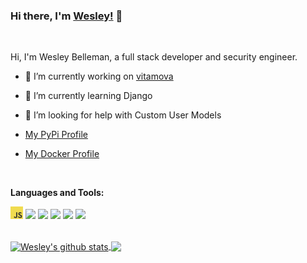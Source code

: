 <!--
**bellemanwesley/bellemanwesley** is a ✨ _special_ ✨ repository because its `README.md` (this file) appears on your GitHub profile. -->

### Hi there, I'm [Wesley!](http://www.wkbonline.net/) 👋

<br />

Hi, I'm Wesley Belleman, a full stack developer and security engineer.

- 🔭 I’m currently working on [vitamova](https://github.com/WKBSoft/vitamova/)
- 🌱 I’m currently learning Django
- 🤔 I’m looking for help with Custom User Models

- [My PyPi Profile](https://pypi.org/user/bellemanwesley/)
- [My Docker Profile](https://hub.docker.com/u/bellemanwesley)

<br />

**Languages and Tools:**  

<code><img height="20" src="https://raw.githubusercontent.com/github/explore/80688e429a7d4ef2fca1e82350fe8e3517d3494d/topics/javascript/javascript.png"></code>
<code><img height="20" src="https://pbs.twimg.com/profile_images/1103339571977248768/FtFnqC38.png"></code>
<code><img height="20" src="https://fiverr-res.cloudinary.com/images/t_main1,q_auto,f_auto,q_auto,f_auto/gigs/104647991/original/713f5097b5d34cd41d807bf8b16b08950a2df875/do-web-development-using-python-django.png"></code>
<code><img height="20" src="https://www.drupal.org/files/project-images/bootstrap-stack.png"></code>
<code><img height="20" src="https://miro.medium.com/max/800/1*fYO53gKwHEsO7gxwkZmybg.png"></code>
<code><img height="20" src="https://fossbytes.com/wp-content/uploads/2020/10/Red-Hat-Enterprise-Linux-RHEL-8.3-Announced-With-Updated-AppStream.jpg"></code>

<br />

<a href="https://github.com/anuraghazra/github-readme-stats">
  <img align="center" src="https://github-readme-stats.vercel.app/api?username=bellemanwesley&show_icons=true&include_all_commits=true&theme=material-palenight" alt="Wesley's github stats" />
</a>
<a href="https://github.com/anuraghazra/github-readme-stats">
  <img align="center" src="https://github-readme-stats.vercel.app/api/top-langs/?username=bellemanwesley&layout=compact&theme=material-palenight" />
</a>

